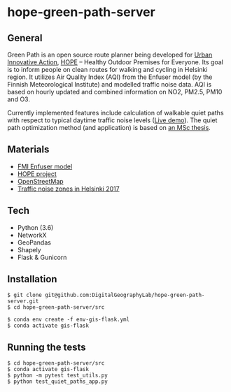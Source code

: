 # hope-green-path-server

## General
Green Path is an open source route planner being developed for [Urban Innovative Action](https://www.uia-initiative.eu/en), [HOPE](https://www.uia-initiative.eu/en/uia-cities/helsinki) – Healthy Outdoor Premises for Everyone. Its goal is to inform people on clean routes for walking and cycling in Helsinki region. It utilizes Air Quality Index (AQI) from the Enfuser model (by the Finnish Meteorological Institute) and modelled traffic noise data. AQI is based on hourly updated and combined information on NO2, PM2.5, PM10 and O3. 

Currently implemented features include calculation of walkable quiet paths with respect to typical daytime traffic noise levels ([Live demo](https://quietpath.web.app/)). The quiet path optimization method (and application) is based on [an MSc thesis](https://github.com/hellej/quiet-paths-msc). 

## Materials
* [FMI Enfuser model](https://en.ilmatieteenlaitos.fi/environmental-information-fusion-service)
* [HOPE project](https://ilmanlaatu.eu/briefly-in-english/)
* [OpenStreetMap](https://www.openstreetmap.org/about/) 
* [Traffic noise zones in Helsinki 2017](https://hri.fi/data/en_GB/dataset/helsingin-kaupungin-meluselvitys-2017)

## Tech
* Python (3.6)
* NetworkX
* GeoPandas
* Shapely
* Flask & Gunicorn

## Installation
```
$ git clone git@github.com:DigitalGeographyLab/hope-green-path-server.git
$ cd hope-green-path-server/src

$ conda env create -f env-gis-flask.yml
$ conda activate gis-flask
```

## Running the tests
```
$ cd hope-green-path-server/src
$ conda activate gis-flask
$ python -m pytest test_utils.py
$ python test_quiet_paths_app.py
```
